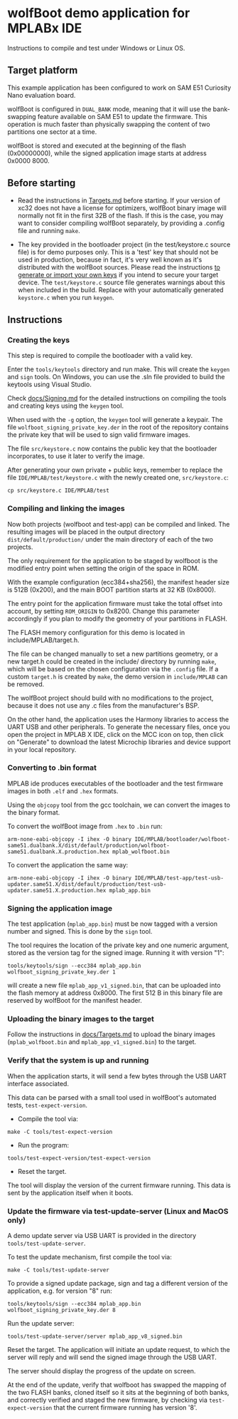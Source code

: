# wolfBoot demo application for MPLABx IDE

Instructions to compile and test under Windows or Linux OS.


## Target platform

This example application has been configured to work on SAM E51 Curiosity Nano
evaluation board.

wolfBoot is configured in `DUAL_BANK` mode, meaning that it will use the
bank-swapping feature available on SAM E51 to update the firmware. This operation
is much faster than physically swapping the content of two partitions one sector
at a time.


wolfBoot is stored and executed at the beginning of the flash (0x00000000), while the signed
application image starts at address 0x0000 8000.


## Before starting

- Read the instructions in [Targets.md](/docs/Targets.md) before starting. If your
version of xc32 does not have a license for optimizers, wolfBoot binary image
will normally not fit in the first 32B of the flash. If this is the case, you may
want to consider compiling wolfBoot separately, by providing a .config file and
running `make`.

- The key provided in the bootloader project (in the test/keystore.c source file)
is for demo purposes only. This is a 'test' key that should not be used in
production, because in fact, it's very well known as it's distributed with the
wolfBoot sources. Please read the instructions [to generate or import your own
keys](/docs/Signing.md) if you intend to secure your target device. The
`test/keystore.c` source file generates warnings about this when included in the
build. Replace with your automatically generated `keystore.c` when you run `keygen`.


## Instructions

### Creating the keys

This step is required to compile the bootloader with a valid key.

Enter the `tools/keytools` directory and run make. This will create the `keygen` and `sign` tools.
On Windows, you can use the .sln file provided to build the keytools using Visual Studio.

Check [docs/Signing.md](/docs/Signing.md) for the detailed instructions on compiling the tools and
creating keys using the `keygen` tool.

When used with the `-g` option, the `keygen` tool will generate a keypair. The
file `wolfboot_signing_private_key.der` in the root of the repository contains
the private key that will be used to sign valid firmware images.

The file `src/keystore.c` now contains the public key that the bootloader
incorporates, to use it later to verify the image.

After generating your own private + public keys, remember to replace the file
`IDE/MPLAB/test/keystore.c` with the newly created one, `src/keystore.c`:


```
cp src/keystore.c IDE/MPLAB/test
```


### Compiling and linking the images

Now both projects (wolfboot and test-app) can be compiled and linked.
The resulting images will be placed in the output directory `dist/default/production/`
under the main directory of each of the two projects.

The only requirement for the application to be staged by wolfboot is the modified
entry point when setting the origin of the space in ROM.

With the example configuration (ecc384+sha256), the manifest header size is 512B
(0x200), and the main BOOT partition starts at 32 KB (0x8000).

The entry point for the application firmware must take the total offset into
account, by setting `ROM_ORIGIN` to 0x8200. Change this parameter accordingly if
you plan to modify the geometry of your partitions in FLASH.

The FLASH memory configuration for this demo is located in include/MPLAB/target.h.

The file can be changed manually to set a new partitions geometry, or a new target.h
could be created in the include/ directory by running `make`, which will be based
on the chosen configuration via the `.config` file. If a custom `target.h` is created
by `make`, the demo version in `include/MPLAB` can be removed.

The wolfBoot project should build with no modifications to the project, because it
does not use any .c files from the manufacturer's BSP.

On the other hand, the application uses the Harmony libraries to access the UART
USB and other peripherals. To generate the necessary files, once you open the
project in MPLAB X IDE, click on the MCC icon on top, then click on "Generate" to
download the latest Microchip libraries and device support in your local repository.


### Converting to .bin format

MPLAB ide produces executables of the bootloader and the test firmware images in
both `.elf` and `.hex` formats.

Using the `objcopy` tool from the gcc toolchain, we can convert the images to the
binary format.

To convert the wolfBoot image from `.hex` to `.bin` run:


```
arm-none-eabi-objcopy -I ihex -O binary IDE/MPLAB/bootloader/wolfboot-same51.dualbank.X/dist/default/production/wolfboot-same51.dualbank.X.production.hex mplab_wolfboot.bin

```

To convert the application the same way:

```
arm-none-eabi-objcopy -I ihex -O binary IDE/MPLAB/test-app/test-usb-updater.same51.X/dist/default/production/test-usb-updater.same51.X.production.hex mplab_app.bin
```


### Signing the application image

The test application (`mplab_app.bin`) must be now tagged with a version number
and signed. This is done by the `sign` tool.

The tool requires the location of the private key and one numeric argument, stored
as the version tag for the signed image. Running it with version "1":

```
tools/keytools/sign --ecc384 mplab_app.bin wolfboot_signing_private_key.der 1
```

will create a new file `mplab_app_v1_signed.bin`, that can be uploaded into the
flash memory at address 0x8000. The first 512 B in this binary file are
reserved by wolfBoot for the manifest header.


### Uploading the binary images to the target

Follow the instructions in [docs/Targets.md](/docs/Targets.md) to upload the binary
images (`mplab_wolfboot.bin` and `mplab_app_v1_signed.bin`) to the target.

### Verify that the system is up and running

When the application starts, it will send a few bytes through the USB UART
interface associated.

This data can be parsed with a small tool used in wolfBoot's automated tests,
`test-expect-version`.

- Compile the tool via:

```
make -C tools/test-expect-version
```

- Run the program:

```
tools/test-expect-version/test-expect-version
```

- Reset the target.

The tool will display the version of the current firmware running.
This data is sent by the application itself when it boots.

### Update the firmware via test-update-server (Linux and MacOS only)

A demo update server via USB UART is provided in the directory
`tools/test-update-server`.

To test the update mechanism, first compile the tool via:

```
make -C tools/test-update-server
```

To provide a signed update package, sign and tag a different version of the
application, e.g. for version "8" run:


```
tools/keytools/sign --ecc384 mplab_app.bin wolfboot_signing_private_key.der 8
```

Run the update server:

```
tools/test-update-server/server mplab_app_v8_signed.bin
```

Reset the target. The application will initiate an update request, to which
the server will reply and will send the signed image through the USB UART.

The server should display the progress of the update on screen.

At the end of the update, verify that wolfboot has swapped the mapping of the
two FLASH banks, cloned itself so it sits at the beginning of both banks, and
correctly verified and staged the new firmware, by checking via
`test-expect-version` that the current firmware running has version '8'.



